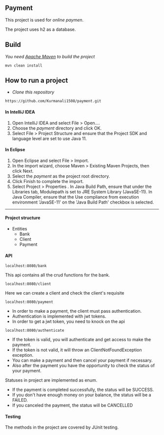 ## Payment

This project is used for _online paymen_.

The project uses h2 as a database.

## Build 
_You need [Apache Maven](https://maven.apache.org/) to build the project_

~~~
mvn clean install
~~~

## How to run a project

* _Clone this repository_
~~~
https://github.com/Kurmanali1508/payment.git
~~~

#### In IntelliJ IDEA
1. Open IntelliJ IDEA and select File > Open....
2. Choose the _payment_ directory and click OK.
3. Select File > Project Structure and ensure that the Project SDK and language level are set to use Java 11.

#### In Eclipse
1. Open Eclipse and select File > Import.
2. In the import wizard, choose Maven > Existing Maven Projects, then click Next.
3. Select the _payment_ as the project root directory.
4. Click Finish to complete the import.
5. Select Project > Properties . In Java Build Path, ensure that under the Libraries tab, Modulepath is set to JRE System Library (JavaSE-11). In Java Compiler, ensure that the Use compliance from execution environment 'JavaSE-11' on the 'Java Build Path' checkbox is selected.

---

#### Project structure
* Entities
  * Bank
  * Client
  * Payment

#### API

~~~
localhost:8080/bank
~~~

This api contains all the crud functions for the bank.

~~~
localhost:8080/client
~~~

Here we can create a client and check the client's requisite

~~~
localhost:8080/payment
~~~

  * In order to make a payment, the client must pass authentication.
  * Authentication is implemented with jwt tokens.
  * In order to get a jwt token, you need to knock on the api
~~~
localhost:8080/authenticate
~~~
  * If the token is valid, you will authenticate and get access to make the payment.
  * If the token is not valid, it will throw an ClientNotFoundException exception. 
  * You can make a payment and then cancel your payment if necessary.
  * Also after the payment you have the opportunity to check the status of your payment.

Statuses in project are implemented as enum.
  * If the payment is completed successfully, the status will be SUCCESS.
  * If you don't have enough money on your balance, the status will be a FAILED.
  * If you canceled the payment, the status will be CANCELLED

#### Testing

The methods in the project are covered by JUnit testing.
